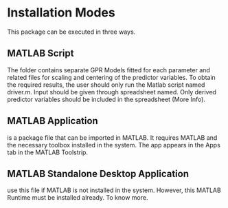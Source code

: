 # Installation Modes
This package can be executed in three ways.
## MATLAB Script
The folder contains separate GPR Models fitted for each parameter and related files for scaling and centering of the predictor variables. To obtain the required results, the user should only run the Matlab script named driver.m. Input should be given through spreadsheet named. Only derived predictor variables should be included in the spreadsheet (More Info).
## MATLAB Application
is a package file that can be imported in MATLAB. It requires MATLAB and the necessary toolbox installed in the system. The app appears in the Apps tab in the MATLAB Toolstrip.
## MATLAB Standalone Desktop Application
use this file if MATLAB is not installed in the system. However, this MATLAB Runtime must be installed already. To know more.

